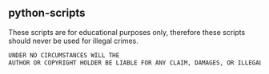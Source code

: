 ## python-scripts
These scripts are for educational purposes only, therefore these scripts should never be used for illegal crimes.
```bash
UNDER NO CIRCUMSTANCES WILL THE
AUTHOR OR COPYRIGHT HOLDER BE LIABLE FOR ANY CLAIM, DAMAGES, OR ILLEGAL USE RESULTING FROM THESE SCRIPTS.
```
